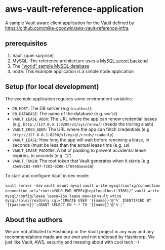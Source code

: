 # aws-vault-reference-application
A sample Vault aware client application for the Vault defined by https://github.com/mike-goodwin/aws-vault-reference-infra.

## prerequisites

1. Vault (quel surprise)
2. MySQL: The reference architecture uses a [MySQL secret backend](https://www.vaultproject.io/docs/secrets/mysql)
3. The ["world" sample MySQL database](https://dev.mysql.com/doc/world-setup/en/world-setup-installation.html)
3. node: This example application is a simple node application

## Setup (for local development)

The example application requires some environment variables:

* `DB_HOST`: The DB server (e.g `localhost`)
* `DB_DATABASE`: The name of the database (e.g. `world`)
* `VAULT_LEASE_ADDR`: The URL where the app can renew credential leases (e.g. `http://127.0.0.1:8200/v1/sys/renew/`) (needs the trailing slash)
* `VAULT_CRED_ADDR`: The URL where the app can fetch credentials (e.g. `http://127.0.0.1:8200/v1/mysql/creds/readonly`)
* `VAULT_LEASE`: How long the app will wait before renewing a lease, in seconds (must be less than the actual lease time (e.g. `10`)
* `VAULT_LEASE_PADDING`: A bit of padding to prevent accidental lease expiries, in seconds (e.g. '2')
* `VAULT_TOKEN`: The root token that Vault generates when it starts (e.g. `85e9e183-4997-f203-0200-1f89461eae16`)

To start and configure Vault in dev mode:

`vault server -dev`
`vault mount mysql`
`vault write mysql/config/connection connection_url="root:<YOUR PWD HERE>@tcp(localhost:3306)/"`
`vault write mysql/config/lease lease=15s lease_max=1m`
`vault write mysql/roles/readonly sql="CREATE USER '{{name}}'@'%' IDENTIFIED BY '{{password}}';GRANT SELECT ON *.* TO '{{name}}'@'%';"`

## About the authors

We are not affiliated to Hashicorp or the Vault project in any way and any recommendations made are our own and not endorsed by Hashicorp. 
We just like Vault, AWS, security and messing about with cool tech :-)
